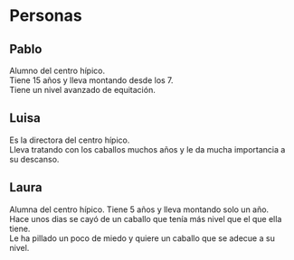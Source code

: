 Personas
=====
**Pablo**
------------
Alumno del centro hípico. <br />
Tiene 15 años y lleva montando desde los 7. <br />
Tiene un nivel avanzado de equitación. <br />

**Luisa**
------------
Es la directora del centro hípico. <br />
Lleva tratando con los caballos muchos años y le da mucha importancia a su descanso. <br />

**Laura**
------------
Alumna del centro hípico.
Tiene 5 años y lleva montando solo un año. <br />
Hace unos dias se cayó de un caballo que tenía más nivel que el que ella tiene. <br />
Le ha pillado un poco de miedo y quiere un caballo que se adecue a su nivel. <br />
